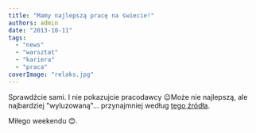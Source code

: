 ```yaml
---
title: "Mamy najlepszą pracę na świecie!"
authors: admin
date: "2013-10-11"
tags:
  - "news"
  - "warsztat"
  - "kariera"
  - "praca"
coverImage: "relaks.jpg"
---
```


Sprawdźcie sami. I nie pokazujcie pracodawcy 😉Może nie najlepszą, ale
najbardziej "wyluzowaną"... przynajmniej według
[tego źródła](http://education.yahoo.net/articles/5_laid-back_careers.htm).

<!--truncate-->

Miłego weekendu 😊.
